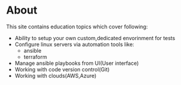 # About

This site contains education topics which cover following:

 - Ability to setup your own custom,dedicated envorinment for tests
 - Configure linux servers via automation tools like:
   * ansible
   * terraform 
 - Manage ansible playbooks from UI(User interface)
 - Working with code version control(Git)
 - Working with clouds(AWS,Azure)
